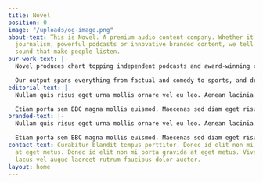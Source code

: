 ```yaml
---
title: Novel
position: 0
image: "/uploads/og-image.png"
about-text: This is Novel. A premium audio content company. Whether it’s compelling
  journalism, powerful podcasts or innovative branded content, we tell stories in
  sound that make people listen.
our-work-text: |-
  Novel produces chart topping independent podcasts and award-winning content for leading broadcast networks and platforms, including the BBC, Audible and Spotify.

  Our output spans everything from factual and comedy to sports, and drama, all united by our ear for stories that need to be told.
editorial-text: |-
  Nullam quis risus eget urna mollis ornare vel eu leo. Aenean lacinia bibendum nulla sed Spotify.

  Etiam porta sem BBC magna mollis euismod. Maecenas sed diam eget risus varius Audiable sit amet non magna.
branded-text: |-
  Nullam quis risus eget urna mollis ornare vel eu leo. Aenean lacinia bibendum nulla sed Spotify.

  Etiam porta sem BBC magna mollis euismod. Maecenas sed diam eget risus varius Audiable sit amet non magna.
contact-text: Curabitur blandit tempus porttitor. Donec id elit non mi porta gravida
  at eget metus. Donec id elit non mi porta gravida at eget metus. Vivamus sagittis
  lacus vel augue laoreet rutrum faucibus dolor auctor.
layout: home
---
```



